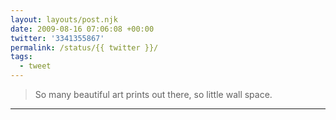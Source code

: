 ```yaml
---
layout: layouts/post.njk
date: 2009-08-16 07:06:08 +00:00
twitter: '3341355867'
permalink: /status/{{ twitter }}/
tags: 
  - tweet
---
```


> So many beautiful art prints out there, so little wall space.

---
